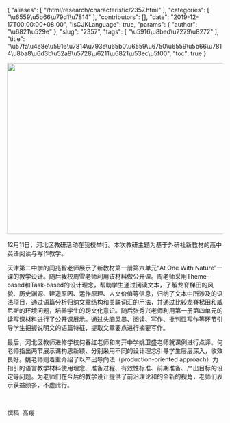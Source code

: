 {
    "aliases": [
        "/html/research/characteristic/2357.html"
    ],
    "categories": [
        "\u6559\u5b66\u79d1\u7814"
    ],
    "contributors": [],
    "date": "2019-12-17T00:00:00+08:00",
    "isCJKLanguage": true,
    "params": {
        "author": "\u6821\u529e"
    },
    "slug": "2357",
    "tags": [
        "\u5916\u8bed\u7279\u8272"
    ],
    "title": "\u57fa\u4e8e\u5916\u7814\u793e\u65b0\u6559\u6750\u6559\u5b66\u7814\u8ba8\u6d3b\u52a8\u5728\u6211\u6821\u53ec\u5f00",
    "toc": true
}


<img
    src="https://cdn.tfls.online/mirror/full/2aa80b1044e4bb16198de471a7900fc57a84d49f.jpg"
    style="display:block;margin-left:auto;margin-right:auto;"
    decoding="async"
    fetchpriority="auto"
    loading="lazy"
    height="400"
    width="600"
/>




  





12月11日，河北区教研活动在我校举行。本次教研主题为基于外研社新教材的高中英语阅读与写作教学。




天津第二中学的闫兆智老师展示了新教材第一册第六单元“At One With Nature”一课的教学设计。随后我校周雪老师利用该材料做公开课。周老师采用Theme-based和Task-based的设计理念，帮助学生通过阅读文本，了解龙脊梯田的风貌、历史渊源、建造原因、运作原理、人文价值等信息，归纳了文本中所涉及的语法项目，通过语篇分析归纳文章结构和关联词汇的用法，并通过比较龙脊梯田和威尼斯的环境问题，培养学生的跨文化意识。随后张秀兴老师利用第一册第四单元的读写课材料进行了公开课展示。通过头脑风暴、阅读、写作、批判性写作等环节引导学生把握说明文的语篇特征，提取文章要点进行摘要写作。




最后，河北区教师进修学校何春红老师和南开中学姚卫盛老师就课例进行点评。何老师指出两节展示课构思新颖、分别采用不同的设计理念引导学生层层深入，收效良好。姚老师则着重介绍了以产出导向法（production-oriented approach）为指引的语言教学材料使用理念、准备过程、有效性标准、前期准备、产出目标的设定等问题。为老师们在今后的教学设计提供了前沿理论和的全新的视角，老师们表示获益颇多，不虚此行。




 




撰稿  高翔





  



